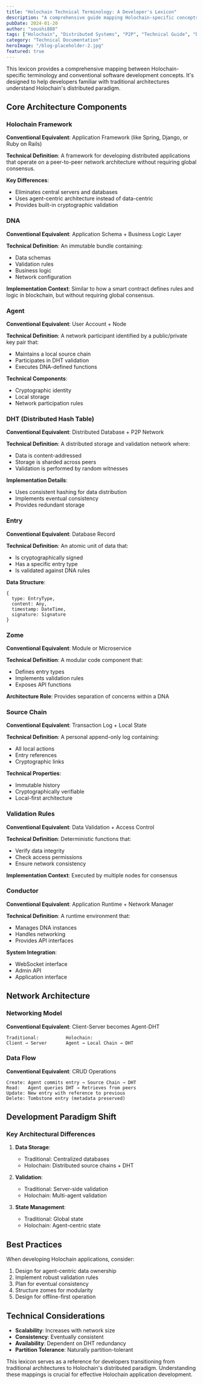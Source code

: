 ```yaml
---
title: "Holochain Technical Terminology: A Developer's Lexicon"
description: "A comprehensive guide mapping Holochain-specific concepts to conventional software development terminology, helping developers transition to distributed application development."
pubDate: 2024-01-20
author: "soushi888"
tags: ["Holochain", "Distributed Systems", "P2P", "Technical Guide", "Development"]
category: "Technical Documentation"
heroImage: "/blog-placeholder-2.jpg"
featured: true
---
```


This lexicon provides a comprehensive mapping between Holochain-specific terminology and conventional software development concepts. It's designed to help developers familiar with traditional architectures understand Holochain's distributed paradigm.

## Core Architecture Components

### Holochain Framework
**Conventional Equivalent**: Application Framework (like Spring, Django, or Ruby on Rails)

**Technical Definition**: A framework for developing distributed applications that operate on a peer-to-peer network architecture without requiring global consensus.

**Key Differences**: 
- Eliminates central servers and databases
- Uses agent-centric architecture instead of data-centric
- Provides built-in cryptographic validation

### DNA
**Conventional Equivalent**: Application Schema + Business Logic Layer

**Technical Definition**: An immutable bundle containing:
- Data schemas
- Validation rules
- Business logic
- Network configuration

**Implementation Context**: Similar to how a smart contract defines rules and logic in blockchain, but without requiring global consensus.

### Agent
**Conventional Equivalent**: User Account + Node

**Technical Definition**: A network participant identified by a public/private key pair that:
- Maintains a local source chain
- Participates in DHT validation
- Executes DNA-defined functions

**Technical Components**:
- Cryptographic identity
- Local storage
- Network participation rules

### DHT (Distributed Hash Table)
**Conventional Equivalent**: Distributed Database + P2P Network

**Technical Definition**: A distributed storage and validation network where:
- Data is content-addressed
- Storage is sharded across peers
- Validation is performed by random witnesses

**Implementation Details**:
- Uses consistent hashing for data distribution
- Implements eventual consistency
- Provides redundant storage

### Entry
**Conventional Equivalent**: Database Record

**Technical Definition**: An atomic unit of data that:
- Is cryptographically signed
- Has a specific entry type
- Is validated against DNA rules

**Data Structure**:
```
{
  type: EntryType,
  content: Any,
  timestamp: DateTime,
  signature: Signature
}
```

### Zome
**Conventional Equivalent**: Module or Microservice

**Technical Definition**: A modular code component that:
- Defines entry types
- Implements validation rules
- Exposes API functions

**Architecture Role**: Provides separation of concerns within a DNA

### Source Chain
**Conventional Equivalent**: Transaction Log + Local State

**Technical Definition**: A personal append-only log containing:
- All local actions
- Entry references
- Cryptographic links

**Technical Properties**:
- Immutable history
- Cryptographically verifiable
- Local-first architecture

### Validation Rules
**Conventional Equivalent**: Data Validation + Access Control

**Technical Definition**: Deterministic functions that:
- Verify data integrity
- Check access permissions
- Ensure network consistency

**Implementation Context**: Executed by multiple nodes for consensus

### Conductor
**Conventional Equivalent**: Application Runtime + Network Manager

**Technical Definition**: A runtime environment that:
- Manages DNA instances
- Handles networking
- Provides API interfaces

**System Integration**:
- WebSocket interface
- Admin API
- Application interface

## Network Architecture

### Networking Model
**Conventional Equivalent**: Client-Server becomes Agent-DHT
```
Traditional:          Holochain:
Client → Server       Agent → Local Chain → DHT
```

### Data Flow
**Conventional Equivalent**: CRUD Operations
```
Create: Agent commits entry → Source Chain → DHT
Read:   Agent queries DHT → Retrieves from peers
Update: New entry with reference to previous
Delete: Tombstone entry (metadata preserved)
```

## Development Paradigm Shift

### Key Architectural Differences
1. **Data Storage**:
   - Traditional: Centralized databases
   - Holochain: Distributed source chains + DHT

2. **Validation**:
   - Traditional: Server-side validation
   - Holochain: Multi-agent validation

3. **State Management**:
   - Traditional: Global state
   - Holochain: Agent-centric state

## Best Practices

When developing Holochain applications, consider:
1. Design for agent-centric data ownership
2. Implement robust validation rules
3. Plan for eventual consistency
4. Structure zomes for modularity
5. Design for offline-first operation

## Technical Considerations

- **Scalability**: Increases with network size
- **Consistency**: Eventually consistent
- **Availability**: Dependent on DHT redundancy
- **Partition Tolerance**: Naturally partition-tolerant

This lexicon serves as a reference for developers transitioning from traditional architectures to Holochain's distributed paradigm. Understanding these mappings is crucial for effective Holochain application development.
